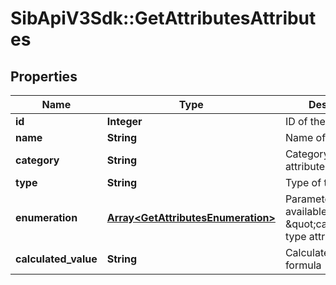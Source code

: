 # SibApiV3Sdk::GetAttributesAttributes

## Properties
Name | Type | Description | Notes
------------ | ------------- | ------------- | -------------
**id** | **Integer** | ID of the attribute | 
**name** | **String** | Name of the attribute | 
**category** | **String** | Category of the attribute | 
**type** | **String** | Type of the attribute | [optional] 
**enumeration** | [**Array&lt;GetAttributesEnumeration&gt;**](GetAttributesEnumeration.md) | Parameter only available for \&quot;category\&quot; type attributes. | [optional] 
**calculated_value** | **String** | Calculated value formula | [optional] 


